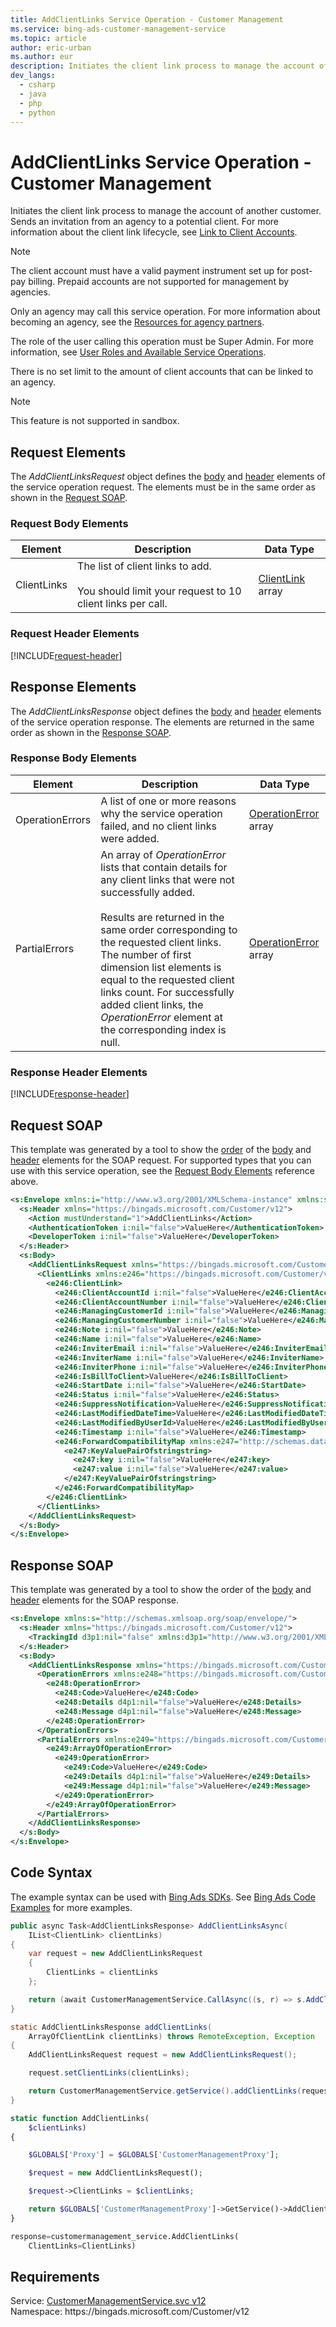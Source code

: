 ```yaml
---
title: AddClientLinks Service Operation - Customer Management
ms.service: bing-ads-customer-management-service
ms.topic: article
author: eric-urban
ms.author: eur
description: Initiates the client link process to manage the account of another customer.
dev_langs: 
  - csharp
  - java
  - php
  - python
---
```

# AddClientLinks Service Operation - Customer Management
Initiates the client link process to manage the account of another customer. Sends an invitation from an agency to a potential client.  For more information about the client link lifecycle, see [Link to Client Accounts](../guides/management-model-agencies.md#clientlink).

> [!NOTE]
> The client account must have a valid payment instrument set up for post-pay billing. Prepaid accounts are not supported for management by agencies.

Only an agency may call this service operation. For more information about becoming an agency, see the [Resources for agency partners](https://advertise.bingads.microsoft.com/en-us/resources/bing-partner-program/agency-resources).

The role of the user calling this operation must be Super Admin. For more information, see [User Roles and Available Service Operations](../guides/customer-accounts.md#userroles).

There is no set limit to the amount of client accounts that can be linked to an agency.

> [!NOTE]
>This feature is not supported in sandbox.

## <a name="request"></a>Request Elements
The *AddClientLinksRequest* object defines the [body](#request-body) and [header](#request-header) elements of the service operation request. The elements must be in the same order as shown in the [Request SOAP](#request-soap). 

### <a name="request-body"></a>Request Body Elements

|Element|Description|Data Type|
|-----------|---------------|-------------|
|<a name="clientlinks"></a>ClientLinks|The list of client links to add.<br/><br/>You should limit your request to 10 client links per call.|[ClientLink](clientlink.md) array|

### <a name="request-header"></a>Request Header Elements
[!INCLUDE[request-header](./includes/request-header.md)]

## <a name="response"></a>Response Elements
The *AddClientLinksResponse* object defines the [body](#response-body) and [header](#response-header) elements of the service operation response. The elements are returned in the same order as shown in the [Response SOAP](#response-soap).

### <a name="response-body"></a>Response Body Elements

|Element|Description|Data Type|
|-----------|---------------|-------------|
|<a name="operationerrors"></a>OperationErrors|A list of one or more reasons why the service operation failed, and no client links were added.|[OperationError](operationerror.md) array|
|<a name="partialerrors"></a>PartialErrors|An array of *OperationError* lists that contain details for any client links that were not successfully added.<br/><br/>Results are returned in the same order corresponding to the requested client links. The number of first dimension list elements is equal to the requested client links count. For successfully added client links, the *OperationError* element at the corresponding index is null.|[OperationError](operationerror.md) array|

### <a name="response-header"></a>Response Header Elements
[!INCLUDE[response-header](./includes/response-header.md)]

## <a name="request-soap"></a>Request SOAP
This template was generated by a tool to show the [order](../guides/services-protocol.md#element-order) of the [body](#request-body) and [header](#request-header) elements for the SOAP request. For supported types that you can use with this service operation, see the [Request Body Elements](#request-header) reference above.

```xml
<s:Envelope xmlns:i="http://www.w3.org/2001/XMLSchema-instance" xmlns:s="http://schemas.xmlsoap.org/soap/envelope/">
  <s:Header xmlns="https://bingads.microsoft.com/Customer/v12">
    <Action mustUnderstand="1">AddClientLinks</Action>
    <AuthenticationToken i:nil="false">ValueHere</AuthenticationToken>
    <DeveloperToken i:nil="false">ValueHere</DeveloperToken>
  </s:Header>
  <s:Body>
    <AddClientLinksRequest xmlns="https://bingads.microsoft.com/Customer/v12">
      <ClientLinks xmlns:e246="https://bingads.microsoft.com/Customer/v12/Entities" i:nil="false">
        <e246:ClientLink>
          <e246:ClientAccountId i:nil="false">ValueHere</e246:ClientAccountId>
          <e246:ClientAccountNumber i:nil="false">ValueHere</e246:ClientAccountNumber>
          <e246:ManagingCustomerId i:nil="false">ValueHere</e246:ManagingCustomerId>
          <e246:ManagingCustomerNumber i:nil="false">ValueHere</e246:ManagingCustomerNumber>
          <e246:Note i:nil="false">ValueHere</e246:Note>
          <e246:Name i:nil="false">ValueHere</e246:Name>
          <e246:InviterEmail i:nil="false">ValueHere</e246:InviterEmail>
          <e246:InviterName i:nil="false">ValueHere</e246:InviterName>
          <e246:InviterPhone i:nil="false">ValueHere</e246:InviterPhone>
          <e246:IsBillToClient>ValueHere</e246:IsBillToClient>
          <e246:StartDate i:nil="false">ValueHere</e246:StartDate>
          <e246:Status i:nil="false">ValueHere</e246:Status>
          <e246:SuppressNotification>ValueHere</e246:SuppressNotification>
          <e246:LastModifiedDateTime>ValueHere</e246:LastModifiedDateTime>
          <e246:LastModifiedByUserId>ValueHere</e246:LastModifiedByUserId>
          <e246:Timestamp i:nil="false">ValueHere</e246:Timestamp>
          <e246:ForwardCompatibilityMap xmlns:e247="http://schemas.datacontract.org/2004/07/System.Collections.Generic" i:nil="false">
            <e247:KeyValuePairOfstringstring>
              <e247:key i:nil="false">ValueHere</e247:key>
              <e247:value i:nil="false">ValueHere</e247:value>
            </e247:KeyValuePairOfstringstring>
          </e246:ForwardCompatibilityMap>
        </e246:ClientLink>
      </ClientLinks>
    </AddClientLinksRequest>
  </s:Body>
</s:Envelope>
```

## <a name="response-soap"></a>Response SOAP
This template was generated by a tool to show the order of the [body](#response-body) and [header](#response-header) elements for the SOAP response.

```xml
<s:Envelope xmlns:s="http://schemas.xmlsoap.org/soap/envelope/">
  <s:Header xmlns="https://bingads.microsoft.com/Customer/v12">
    <TrackingId d3p1:nil="false" xmlns:d3p1="http://www.w3.org/2001/XMLSchema-instance">ValueHere</TrackingId>
  </s:Header>
  <s:Body>
    <AddClientLinksResponse xmlns="https://bingads.microsoft.com/Customer/v12">
      <OperationErrors xmlns:e248="https://bingads.microsoft.com/Customer/v12/Exception" d4p1:nil="false" xmlns:d4p1="http://www.w3.org/2001/XMLSchema-instance">
        <e248:OperationError>
          <e248:Code>ValueHere</e248:Code>
          <e248:Details d4p1:nil="false">ValueHere</e248:Details>
          <e248:Message d4p1:nil="false">ValueHere</e248:Message>
        </e248:OperationError>
      </OperationErrors>
      <PartialErrors xmlns:e249="https://bingads.microsoft.com/Customer/v12/Exception" d4p1:nil="false" xmlns:d4p1="http://www.w3.org/2001/XMLSchema-instance">
        <e249:ArrayOfOperationError>
          <e249:OperationError>
            <e249:Code>ValueHere</e249:Code>
            <e249:Details d4p1:nil="false">ValueHere</e249:Details>
            <e249:Message d4p1:nil="false">ValueHere</e249:Message>
          </e249:OperationError>
        </e249:ArrayOfOperationError>
      </PartialErrors>
    </AddClientLinksResponse>
  </s:Body>
</s:Envelope>
```

## <a name="example"></a>Code Syntax
The example syntax can be used with [Bing Ads SDKs](../guides/client-libraries.md). See [Bing Ads Code Examples](../guides/code-examples.md) for more examples.
```csharp
public async Task<AddClientLinksResponse> AddClientLinksAsync(
	IList<ClientLink> clientLinks)
{
	var request = new AddClientLinksRequest
	{
		ClientLinks = clientLinks
	};

	return (await CustomerManagementService.CallAsync((s, r) => s.AddClientLinksAsync(r), request));
}
```
```java
static AddClientLinksResponse addClientLinks(
	ArrayOfClientLink clientLinks) throws RemoteException, Exception
{
	AddClientLinksRequest request = new AddClientLinksRequest();

	request.setClientLinks(clientLinks);

	return CustomerManagementService.getService().addClientLinks(request);
}
```
```php
static function AddClientLinks(
	$clientLinks)
{

	$GLOBALS['Proxy'] = $GLOBALS['CustomerManagementProxy'];

	$request = new AddClientLinksRequest();

	$request->ClientLinks = $clientLinks;

	return $GLOBALS['CustomerManagementProxy']->GetService()->AddClientLinks($request);
}
```
```python
response=customermanagement_service.AddClientLinks(
	ClientLinks=ClientLinks)
```

## Requirements
Service: [CustomerManagementService.svc v12](https://clientcenter.api.bingads.microsoft.com/Api/CustomerManagement/v12/CustomerManagementService.svc)  
Namespace: https\://bingads.microsoft.com/Customer/v12  

